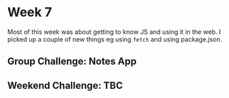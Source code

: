 # Week 7

Most of this week was about getting to know JS and using it in the web. I picked up a couple of new things  eg using `fetch` and using package.json.


## Group Challenge: Notes App


## Weekend Challenge: TBC
